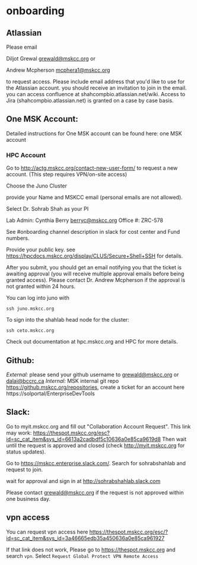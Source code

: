 # onboarding


## Atlassian
Please email

Diljot Grewal <grewald@mskcc.org> or

Andrew Mcpherson <mcphera1@mskcc.org>

to request access. Please include email address that you'd like to use for the Atlassian account. you should receive an invitation to join in the email. you can access confluence at shahcompbio.atlassian.net/wiki. Access to Jira (shahcompbio.atlassian.net) is granted on a case by case basis.

## One MSK Account:
Detailed instructions for One MSK account  can be found here: one MSK account


### HPC Account
Go to http://actg.mskcc.org/contact-new-user-form/ to request a new account.  (This step requires VPN/on-site access)

Choose the Juno Cluster

provide your Name and MSKCC email (personal emails are not allowed).

Select Dr. Sohrab Shah as your PI

Lab Admin: Cynthia Berry <berryc@mskcc.org> Office #: ZRC-578

See #onboarding channel description in slack for cost center and Fund numbers.

Provide your public key. see https://hpcdocs.mskcc.org/display/CLUS/Secure+Shell+SSH for details.

After you submit, you should get an email notifying you that the ticket is awaiting approval (you will receive multiple approval emails before being granted access). Please contact Dr. Andrew Mcpherson if the approval is not granted within 24 hours.

You can log into juno with

```
ssh juno.mskcc.org
```

To sign into the shahlab head node for the cluster:
```
ssh ceto.mskcc.org
```


Check out documentation at hpc.mskcc.org and HPC for more details. 

## Github:
*External:* please send your github username to grewald@mskcc.org or dalai@bccrc.ca
*Internal:* MSK internal git repo https://github.mskcc.org/repositories, create a ticket for an account here https://solportal/EnterpriseDevTools


## Slack:
Go to myit.mskcc.org and fill out "Collaboration Account Request".  This link may work:
https://thespot.mskcc.org/esc?id=sc_cat_item&sys_id=6613a2cadbdf5c10636a0e85ca9619d8
Then wait until the request is approved and closed (check http://myit.mskcc.org for status updates). 

Go to https://mskcc.enterprise.slack.com/.  Search for sohrabshahlab and request to join.

wait for approval and sign in at http://sohrabshahlab.slack.com

Please contact grewald@mskcc.org if the request is not approved within one business day.

## vpn access

You can request vpn access here
https://thespot.mskcc.org/esc/?id=sc_cat_item&sys_id=3a46665edb35a450636a0e85ca961927

If that link does not work,  Please go to https://thespot.mskcc.org and search `vpn`. Select `Request Global Protect VPN Remote Access`
